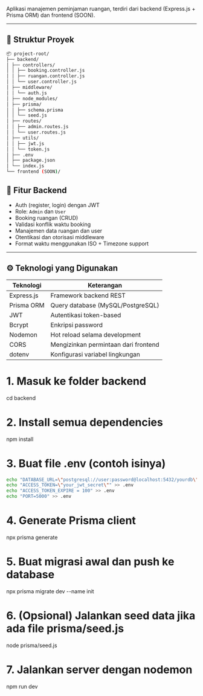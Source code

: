 Aplikasi manajemen peminjaman ruangan, terdiri dari backend (Express.js + Prisma ORM) dan frontend (SOON).

---

## 📁 Struktur Proyek
```bash
📦 project-root/
├── backend/
│ ├── controllers/
│ │ ├── booking.controller.js
│ │ ├── ruangan.controller.js
│ │ └── user.controller.js
│ ├── middleware/
│ │ └── auth.js
│ ├── node_modules/
│ ├── prisma/
│ │ ├── schema.prisma
│ │ └── seed.js
│ ├── routes/
│ │ ├── admin.routes.js
│ │ └── user.routes.js
│ ├── utils/
│ │ ├── jwt.js
│ │ └── token.js
│ ├── .env
│ ├── package.json
│ └── index.js
└── frontend (SOON)/
```
## 🚀 Fitur Backend

- Auth (register, login) dengan JWT
- Role: `Admin` dan `User`
- Booking ruangan (CRUD)
- Validasi konflik waktu booking
- Manajemen data ruangan dan user
- Otentikasi dan otorisasi middleware
- Format waktu menggunakan ISO + Timezone support

---

## ⚙️ Teknologi yang Digunakan

| Teknologi  | Keterangan                           |
| ---------- | ------------------------------------ |
| Express.js | Framework backend REST               |
| Prisma ORM | Query database (MySQL/PostgreSQL)    |
| JWT        | Autentikasi token-based              |
| Bcrypt     | Enkripsi password                    |
| Nodemon    | Hot reload selama development        |
| CORS       | Mengizinkan permintaan dari frontend |
| dotenv     | Konfigurasi variabel lingkungan      |

# 1. Masuk ke folder backend

cd backend

# 2. Install semua dependencies

npm install

# 3. Buat file .env (contoh isinya)
```bash
echo "DATABASE_URL=\"postgresql://user:password@localhost:5432/yourdb\"" >> .env
echo "ACCESS_TOKEN=\"your_jwt_secret\"" >> .env
echo "ACCESS_TOKEN_EXPIRE = 100" >> .env
echo "PORT=5000" >> .env
```
# 4. Generate Prisma client

npx prisma generate

# 5. Buat migrasi awal dan push ke database

npx prisma migrate dev --name init

# 6. (Opsional) Jalankan seed data jika ada file prisma/seed.js

node prisma/seed.js

# 7. Jalankan server dengan nodemon

npm run dev
